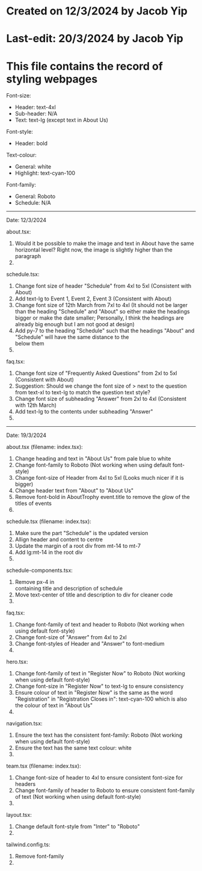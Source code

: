 # Created on 12/3/2024 by Jacob Yip
# Last-edit: 20/3/2024 by Jacob Yip
# This file contains the record of styling webpages


Font-size: 
- Header: text-4xl
- Sub-header: N/A
- Text: text-lg (except text in About Us)


Font-style: 
- Header: bold


Text-colour: 
- General: white
- Highlight: text-cyan-100


Font-family: 
- General: Roboto
- Schedule: N/A

------------------------------------------------------------------------------------------

Date: 12/3/2024

about.tsx: 
1. Would it be possible to make the image and text in About have the same horizontal level? Right now, the image is slightly higher than the paragraph
2. 


schedule.tsx: 
1. Change font size of header "Schedule" from 4xl to 5xl (Consistent with About)
2. Add text-lg to Event 1, Event 2, Event 3 (Consistent with About)
3. Change font size of 12th March from 7xl to 4xl (It should not be larger than the heading "Schedule" and "About" so either make the headings bigger or make the date smaller; Personally, I think the headings are already big enough but I am not good at design)
4. Add py-7 to the heading "Schedule" such that the headings "About" and "Schedule" will have the same distance to the <div></div> below them
5. 


faq.tsx: 
1. Change font size of "Frequently Asked Questions" from 2xl to 5xl (Consistent with About)
2. Suggestion: Should we change the font size of > next to the question from text-xl to text-lg to match the question text style? 
3. Change font size of subheading "Answer" from 2xl to 4xl (Consistent with 12th March)
4. Add text-lg to the contents under subheading "Answer"
5. 

------------------------------------------------------------------------------------------

Date: 19/3/2024

about.tsx (filename: index.tsx): 
1. Change heading and text in "About Us" from pale blue to white
2. Change font-family to Roboto (Not working when using default font-style)
3. Change font-size of Header from 4xl to 5xl (Looks much nicer if it is bigger)
4. Change header text from "About" to "About Us"
5. Remove font-bold in AboutTrophy event.title to remove the glow of the titles of events
6. 


schedule.tsx (filename: index.tsx): 
1. Make sure the part "Schedule" is the updated version
2. Allign header and content to centre
3. Update the margin of a root div from mt-14 to mt-7
4. Add lg:mt-14 in the root div
5. 


schedule-components.tsx: 
1. Remove px-4 in <div></div> containing title and description of schedule
2. Move text-center of title and description to div for cleaner code
3. 


faq.tsx:
1. Change font-family of text and header to Roboto (Not working when using default font-style)
2. Change font-size of "Answer" from 4xl to 2xl
3. Change font-styles of Header and "Answer" to font-medium
4. 


hero.tsx: 
1. Change font-family of text in "Register Now" to Roboto (Not working when using default font-style)
2. Change font-size in "Register Now" to text-lg to ensure consistency
3. Ensure colour of text in "Register Now" is the same as the word "Registration" in "Registration Closes in": text-cyan-100 which is also the colour of text in "About Us"
4. 


navigation.tsx: 
1. Ensure the text has the consistent font-family: Roboto (Not working when using default font-style)
2. Ensure the text has the same text colour: white
3. 


team.tsx (filename: index.tsx): 
1. Change font-size of header to 4xl to ensure consistent font-size for headers
2. Change font-family of header to Roboto to ensure consistent font-family of text (Not working when using default font-style)
3. 


layout.tsx: 
1. Change default font-style from "Inter" to "Roboto"
2. 


tailwind.config.ts: 
1. Remove font-family
2. 

